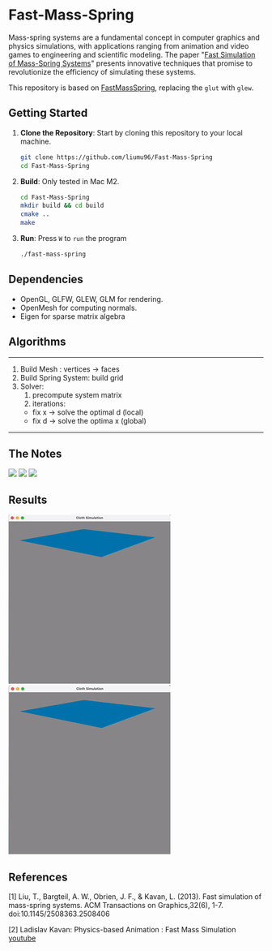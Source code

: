 # Fast-Mass-Spring

Mass-spring systems are a fundamental concept in computer graphics and physics simulations, with applications ranging from animation and video games to engineering and scientific modeling. The paper "[Fast Simulation of Mass-Spring Systems](https://users.cs.utah.edu/~ladislav/liu13fast/liu13fast.html)" presents innovative techniques that promise to revolutionize the efficiency of simulating these systems.

This repository is based on [FastMassSpring](https://github.com/sam007961/FastMassSpring), replacing the `glut` with `glew`.

## Getting Started

1. **Clone the Repository**: Start by cloning this repository to your local machine.

   ```bash
   git clone https://github.com/liumu96/Fast-Mass-Spring
   cd Fast-Mass-Spring
   ```

2. **Build**: Only tested in Mac M2.

   ```bash
   cd Fast-Mass-Spring
   mkdir build && cd build
   cmake ..
   make
   ```

3. **Run**: Press `W` to `run` the program
   ```bash
   ./fast-mass-spring
   ```

## Dependencies

- OpenGL, GLFW, GLEW, GLM for rendering.
- OpenMesh for computing normals.
- Eigen for sparse matrix algebra

## Algorithms

---

1. Build Mesh : vertices → faces
2. Build Spring System: build grid
3. Solver:
   1. precompute system matrix
   2. iterations:
   - fix x → solve the optimal d (local)
   - fix d → solve the optima x (global)

---

## The Notes

![](./notes/mass-spring-01.png)
![](./notes/mass-spring-02.png)
![](./notes/mass-spring-03.png)

## Results

![curtain-hang](./res/mass-spring.gif)
![curtain-ball](./res/cloth-ball.gif)

## References

[1] Liu, T., Bargteil, A. W., Obrien, J. F., & Kavan, L. (2013). Fast simulation of mass-spring systems. ACM Transactions on Graphics,32(6), 1-7. doi:10.1145/2508363.2508406

[2] Ladislav Kavan: Physics-based Animation : Fast Mass Simulation
[youtube](https://www.youtube.com/watch?v=Q0D3tUViO6Y&list=PL_a9tY9IhJuM2dIVCH_ZC0Pn5871eDY7_&index=1&ab_channel=LadislavKavan)
